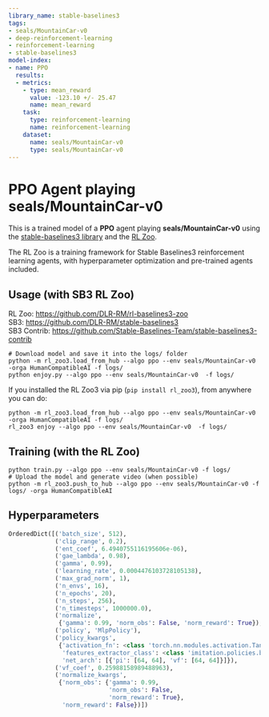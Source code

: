 ```yaml
---
library_name: stable-baselines3
tags:
- seals/MountainCar-v0
- deep-reinforcement-learning
- reinforcement-learning
- stable-baselines3
model-index:
- name: PPO
  results:
  - metrics:
    - type: mean_reward
      value: -123.10 +/- 25.47
      name: mean_reward
    task:
      type: reinforcement-learning
      name: reinforcement-learning
    dataset:
      name: seals/MountainCar-v0
      type: seals/MountainCar-v0
---
```


# **PPO** Agent playing **seals/MountainCar-v0**
This is a trained model of a **PPO** agent playing **seals/MountainCar-v0**
using the [stable-baselines3 library](https://github.com/DLR-RM/stable-baselines3)
and the [RL Zoo](https://github.com/DLR-RM/rl-baselines3-zoo).

The RL Zoo is a training framework for Stable Baselines3
reinforcement learning agents,
with hyperparameter optimization and pre-trained agents included.

## Usage (with SB3 RL Zoo)

RL Zoo: https://github.com/DLR-RM/rl-baselines3-zoo<br/>
SB3: https://github.com/DLR-RM/stable-baselines3<br/>
SB3 Contrib: https://github.com/Stable-Baselines-Team/stable-baselines3-contrib

```
# Download model and save it into the logs/ folder
python -m rl_zoo3.load_from_hub --algo ppo --env seals/MountainCar-v0 -orga HumanCompatibleAI -f logs/
python enjoy.py --algo ppo --env seals/MountainCar-v0  -f logs/
```

If you installed the RL Zoo3 via pip (`pip install rl_zoo3`), from anywhere you can do:
```
python -m rl_zoo3.load_from_hub --algo ppo --env seals/MountainCar-v0 -orga HumanCompatibleAI -f logs/
rl_zoo3 enjoy --algo ppo --env seals/MountainCar-v0  -f logs/
```

## Training (with the RL Zoo)
```
python train.py --algo ppo --env seals/MountainCar-v0 -f logs/
# Upload the model and generate video (when possible)
python -m rl_zoo3.push_to_hub --algo ppo --env seals/MountainCar-v0 -f logs/ -orga HumanCompatibleAI
```

## Hyperparameters
```python
OrderedDict([('batch_size', 512),
             ('clip_range', 0.2),
             ('ent_coef', 6.4940755116195606e-06),
             ('gae_lambda', 0.98),
             ('gamma', 0.99),
             ('learning_rate', 0.0004476103728105138),
             ('max_grad_norm', 1),
             ('n_envs', 16),
             ('n_epochs', 20),
             ('n_steps', 256),
             ('n_timesteps', 1000000.0),
             ('normalize',
              {'gamma': 0.99, 'norm_obs': False, 'norm_reward': True}),
             ('policy', 'MlpPolicy'),
             ('policy_kwargs',
              {'activation_fn': <class 'torch.nn.modules.activation.Tanh'>,
               'features_extractor_class': <class 'imitation.policies.base.NormalizeFeaturesExtractor'>,
               'net_arch': [{'pi': [64, 64], 'vf': [64, 64]}]}),
             ('vf_coef', 0.25988158989488963),
             ('normalize_kwargs',
              {'norm_obs': {'gamma': 0.99,
                            'norm_obs': False,
                            'norm_reward': True},
               'norm_reward': False})])
```
